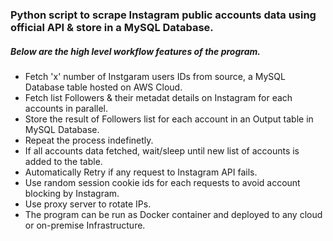### Python script to scrape Instagram public accounts data using official API & store in a MySQL Database.
##### Below are the high level workflow features of the program.
- Fetch 'x' number of Instgaram users IDs from source, a MySQL Database table hosted on AWS Cloud.
- Fetch list Followers & their metadat details on Instagram for each accounts in parallel.
- Store the result of Followers list for each account in an Output table in MySQL Database.
- Repeat the process indefinetly.
- If all accounts data fetched, wait/sleep until new list of accounts is added to the table.
- Automatically Retry if any request to Instagram API fails.
- Use random session cookie ids for each requests to avoid account blocking by Instagram.
- Use proxy server to rotate IPs.
- The program can be run as Docker container and deployed to any cloud or on-premise Infrastructure.
